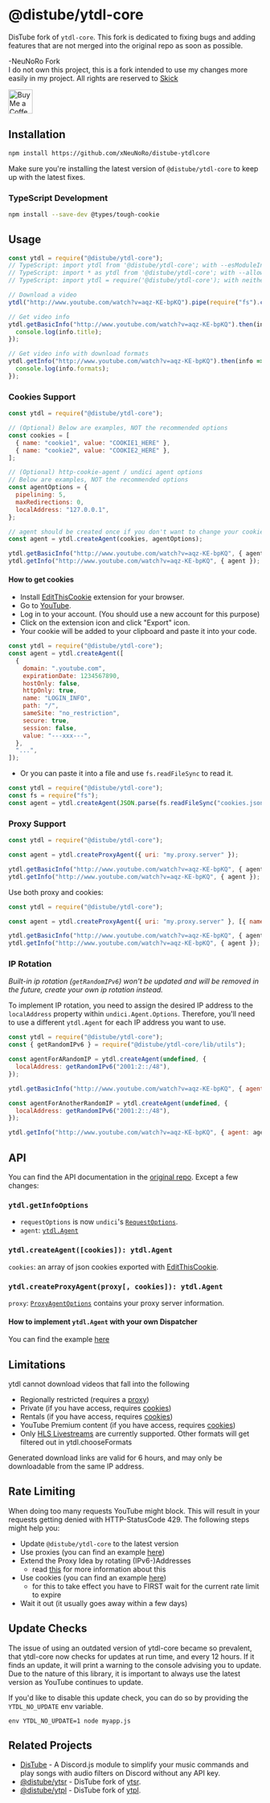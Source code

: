# @distube/ytdl-core

DisTube fork of `ytdl-core`. This fork is dedicated to fixing bugs and adding features that are not merged into the original repo as soon as possible.

-NeuNoRo Fork  
I do not own this project, this is a fork intended to use my changes more easily in my project. All rights are reserved to [Skick](https://github.com/skick1234)

<a href='https://ko-fi.com/skick' target='_blank'><img height='48' src='https://storage.ko-fi.com/cdn/kofi3.png' alt='Buy Me a Coffee at ko-fi.com' /></a>

## Installation

```bash
npm install https://github.com/xNeuNoRo/distube-ytdlcore
```

Make sure you're installing the latest version of `@distube/ytdl-core` to keep up with the latest fixes.

### TypeScript Development

```bash
npm install --save-dev @types/tough-cookie
```

## Usage

```js
const ytdl = require("@distube/ytdl-core");
// TypeScript: import ytdl from '@distube/ytdl-core'; with --esModuleInterop
// TypeScript: import * as ytdl from '@distube/ytdl-core'; with --allowSyntheticDefaultImports
// TypeScript: import ytdl = require('@distube/ytdl-core'); with neither of the above

// Download a video
ytdl("http://www.youtube.com/watch?v=aqz-KE-bpKQ").pipe(require("fs").createWriteStream("video.mp4"));

// Get video info
ytdl.getBasicInfo("http://www.youtube.com/watch?v=aqz-KE-bpKQ").then(info => {
  console.log(info.title);
});

// Get video info with download formats
ytdl.getInfo("http://www.youtube.com/watch?v=aqz-KE-bpKQ").then(info => {
  console.log(info.formats);
});
```

### Cookies Support

```js
const ytdl = require("@distube/ytdl-core");

// (Optional) Below are examples, NOT the recommended options
const cookies = [
  { name: "cookie1", value: "COOKIE1_HERE" },
  { name: "cookie2", value: "COOKIE2_HERE" },
];

// (Optional) http-cookie-agent / undici agent options
// Below are examples, NOT the recommended options
const agentOptions = {
  pipelining: 5,
  maxRedirections: 0,
  localAddress: "127.0.0.1",
};

// agent should be created once if you don't want to change your cookie
const agent = ytdl.createAgent(cookies, agentOptions);

ytdl.getBasicInfo("http://www.youtube.com/watch?v=aqz-KE-bpKQ", { agent });
ytdl.getInfo("http://www.youtube.com/watch?v=aqz-KE-bpKQ", { agent });
```

#### How to get cookies

- Install [EditThisCookie](http://www.editthiscookie.com/) extension for your browser.
- Go to [YouTube](https://www.youtube.com/).
- Log in to your account. (You should use a new account for this purpose)
- Click on the extension icon and click "Export" icon.
- Your cookie will be added to your clipboard and paste it into your code.

```js
const ytdl = require("@distube/ytdl-core");
const agent = ytdl.createAgent([
  {
    domain: ".youtube.com",
    expirationDate: 1234567890,
    hostOnly: false,
    httpOnly: true,
    name: "LOGIN_INFO",
    path: "/",
    sameSite: "no_restriction",
    secure: true,
    session: false,
    value: "---xxx---",
  },
  "...",
]);
```

- Or you can paste it into a file and use `fs.readFileSync` to read it.

```js
const ytdl = require("@distube/ytdl-core");
const fs = require("fs");
const agent = ytdl.createAgent(JSON.parse(fs.readFileSync("cookies.json")));
```

### Proxy Support

```js
const ytdl = require("@distube/ytdl-core");

const agent = ytdl.createProxyAgent({ uri: "my.proxy.server" });

ytdl.getBasicInfo("http://www.youtube.com/watch?v=aqz-KE-bpKQ", { agent });
ytdl.getInfo("http://www.youtube.com/watch?v=aqz-KE-bpKQ", { agent });
```

Use both proxy and cookies:

```js
const ytdl = require("@distube/ytdl-core");

const agent = ytdl.createProxyAgent({ uri: "my.proxy.server" }, [{ name: "cookie", value: "COOKIE_HERE" }]);

ytdl.getBasicInfo("http://www.youtube.com/watch?v=aqz-KE-bpKQ", { agent });
ytdl.getInfo("http://www.youtube.com/watch?v=aqz-KE-bpKQ", { agent });
```

### IP Rotation

_Built-in ip rotation (`getRandomIPv6`) won't be updated and will be removed in the future, create your own ip rotation instead._

To implement IP rotation, you need to assign the desired IP address to the `localAddress` property within `undici.Agent.Options`.
Therefore, you'll need to use a different `ytdl.Agent` for each IP address you want to use.

```js
const ytdl = require("@distube/ytdl-core");
const { getRandomIPv6 } = require("@distube/ytdl-core/lib/utils");

const agentForARandomIP = ytdl.createAgent(undefined, {
  localAddress: getRandomIPv6("2001:2::/48"),
});

ytdl.getBasicInfo("http://www.youtube.com/watch?v=aqz-KE-bpKQ", { agent: agentForARandomIP });

const agentForAnotherRandomIP = ytdl.createAgent(undefined, {
  localAddress: getRandomIPv6("2001:2::/48"),
});

ytdl.getInfo("http://www.youtube.com/watch?v=aqz-KE-bpKQ", { agent: agentForAnotherRandomIP });
```

## API

You can find the API documentation in the [original repo](https://github.com/fent/node-ytdl-core#api). Except a few changes:

### `ytdl.getInfoOptions`

- `requestOptions` is now `undici`'s [`RequestOptions`](https://github.com/nodejs/undici#undicirequesturl-options-promise).
- `agent`: [`ytdl.Agent`](https://github.com/distubejs/ytdl-core/blob/master/typings/index.d.ts#L10-L14)

### `ytdl.createAgent([cookies]): ytdl.Agent`

`cookies`: an array of json cookies exported with [EditThisCookie](http://www.editthiscookie.com/).

### `ytdl.createProxyAgent(proxy[, cookies]): ytdl.Agent`

`proxy`: [`ProxyAgentOptions`](https://github.com/nodejs/undici/blob/main/docs/api/ProxyAgent.md#parameter-proxyagentoptions) contains your proxy server information.

#### How to implement `ytdl.Agent` with your own Dispatcher

You can find the example [here](https://github.com/distubejs/ytdl-core/blob/master/lib/cookie.js#L73-L86)

## Limitations

ytdl cannot download videos that fall into the following

- Regionally restricted (requires a [proxy](#proxy-support))
- Private (if you have access, requires [cookies](#cookies-support))
- Rentals (if you have access, requires [cookies](#cookies-support))
- YouTube Premium content (if you have access, requires [cookies](#cookies-support))
- Only [HLS Livestreams](https://en.wikipedia.org/wiki/HTTP_Live_Streaming) are currently supported. Other formats will get filtered out in ytdl.chooseFormats

Generated download links are valid for 6 hours, and may only be downloadable from the same IP address.

## Rate Limiting

When doing too many requests YouTube might block. This will result in your requests getting denied with HTTP-StatusCode 429. The following steps might help you:

- Update `@distube/ytdl-core` to the latest version
- Use proxies (you can find an example [here](#proxy-support))
- Extend the Proxy Idea by rotating (IPv6-)Addresses
  - read [this](https://github.com/fent/node-ytdl-core#how-does-using-an-ipv6-block-help) for more information about this
- Use cookies (you can find an example [here](#cookies-support))
  - for this to take effect you have to FIRST wait for the current rate limit to expire
- Wait it out (it usually goes away within a few days)

## Update Checks

The issue of using an outdated version of ytdl-core became so prevalent, that ytdl-core now checks for updates at run time, and every 12 hours. If it finds an update, it will print a warning to the console advising you to update. Due to the nature of this library, it is important to always use the latest version as YouTube continues to update.

If you'd like to disable this update check, you can do so by providing the `YTDL_NO_UPDATE` env variable.

```
env YTDL_NO_UPDATE=1 node myapp.js
```

## Related Projects

- [DisTube](https://github.com/skick1234/DisTube) - A Discord.js module to simplify your music commands and play songs with audio filters on Discord without any API key.
- [@distube/ytsr](https://github.com/distubejs/ytsr) - DisTube fork of [ytsr](https://github.com/TimeForANinja/node-ytsr).
- [@distube/ytpl](https://github.com/distubejs/ytpl) - DisTube fork of [ytpl](https://github.com/TimeForANinja/node-ytpl).
